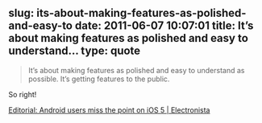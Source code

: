 slug: its-about-making-features-as-polished-and-easy-to
date: 2011-06-07 10:07:01
title: It’s about making features as polished and easy to understand...
type: quote
---

> It’s about making features as polished and easy to understand as possible. It’s getting features to the public.

So right!

 [Editorial: Android users miss the point on iOS 5 | Electronista](http://www.electronista.com/articles/11/06/06/android.users.may.have.reason.to.worry.for.ios.5/)
